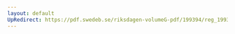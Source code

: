 ```yaml
---
layout: default
UpRedirect: https://pdf.swedeb.se/riksdagen-volumeG-pdf/199394/reg_199394/reg_199394_0266.pdf
---
```

